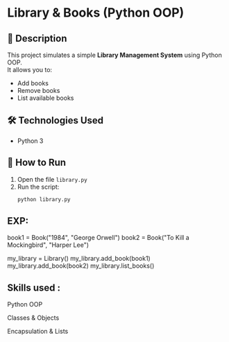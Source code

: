 # Library & Books (Python OOP)

## 📌 Description
This project simulates a simple **Library Management System** using Python OOP.  
It allows you to:
- Add books
- Remove books
- List available books

## 🛠️ Technologies Used
- Python 3

## 🚀 How to Run
1. Open the file `library.py`
2. Run the script:
   ```bash
   python library.py

## EXP:
book1 = Book("1984", "George Orwell")
book2 = Book("To Kill a Mockingbird", "Harper Lee")

my_library = Library()
my_library.add_book(book1)
my_library.add_book(book2)
my_library.list_books()

## Skills used :

Python OOP

Classes & Objects

Encapsulation & Lists

